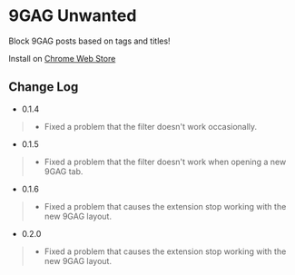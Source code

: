 # 9GAG Unwanted

Block 9GAG posts based on tags and titles!

Install on [Chrome Web Store](https://chrome.google.com/webstore/detail/9gag-unwanted/lnldkhdgiphhdgdfmjgpcgpihggimppd)

## Change Log

* 0.1.4

> * Fixed a problem that the filter doesn't work occasionally.

* 0.1.5

> * Fixed a problem that the filter doesn't work when opening a new 9GAG tab.

* 0.1.6

> * Fixed a problem that causes the extension stop working with the new 9GAG layout.

* 0.2.0

> * Fixed a problem that causes the extension stop working with the new 9GAG layout.
